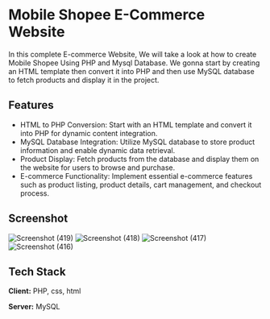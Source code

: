 # Mobile Shopee E-Commerce Website

In this complete E-commerce Website, We will take a look at how to create Mobile Shopee Using PHP and Mysql Database. We gonna start by creating an HTML template then convert it into PHP and then use MySQL database to fetch products and display it in the project.

## Features

- HTML to PHP Conversion: Start with an HTML template and convert it into PHP for dynamic content integration.
- MySQL Database Integration: Utilize MySQL database to store product information and enable dynamic data retrieval.
- Product Display: Fetch products from the database and display them on the website for users to browse and purchase.
- E-commerce Functionality: Implement essential e-commerce features such as product listing, product details, cart management, and checkout process.

## Screenshot

![Screenshot (419)](https://github.com/karansuryawanshi/Mobile_Shopee/assets/98444090/055d6d90-7f15-48e1-a007-8411a73b0d2d)
![Screenshot (418)](https://github.com/karansuryawanshi/Mobile_Shopee/assets/98444090/9291a78e-e6c3-4a3d-bfad-73b294d656d4)
![Screenshot (417)](https://github.com/karansuryawanshi/Mobile_Shopee/assets/98444090/fdafbaf5-a3d2-490a-9d7f-bdf66e3327ab)
![Screenshot (416)](https://github.com/karansuryawanshi/Mobile_Shopee/assets/98444090/0b6b2deb-53d8-44d0-97cf-fe4618d4fc5c)

## Tech Stack

**Client:** PHP, css, html

**Server:** MySQL
